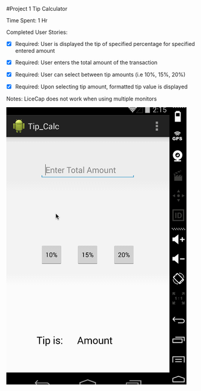 #Project 1 Tip Calculator

Time Spent: 1 Hr

Completed User Stories:
	
* [x] Required: User is displayed the tip of specified percentage for specified entered amount
	
* [x] Required: User enters the total amount of the transaction
	
* [x] Required: User can select between tip amounts (i.e 10%, 15%, 20%)
	
* [x] Required: Upon selecting tip amount, formatted tip value is displayed

Notes: LiceCap does not work when using multiple monitors

![Video Walkthrough](proj1.gif)
